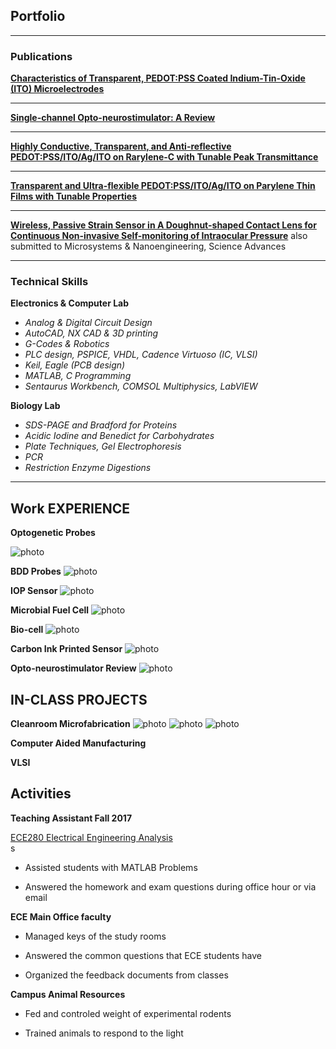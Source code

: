 ## Portfolio

---

### Publications

<!-- [Project 1 Title](/sample_page)
<img src="images/dummy_thumbnail.jpg?raw=true"/>

---
[Project 2 Title](/pdf/sample_presentation.pdf)
<img src="images/dummy_thumbnail.jpg?raw=true"/>

---
[Project 3 Title](http://example.com/)
<img src="images/dummy_thumbnail.jpg?raw=true"/>

---
 -->
[**Characteristics of Transparent, PEDOT:PSS Coated Indium-Tin-Oxide (ITO) Microelectrodes**](https://github.com/Jia-meow/jia-meow.github.io/pdf/Characteristics%20of%20Transparent%20PEDOTPSS%20Coated%20ITO%20Microelectrodes.pdf)


---

[**Single-channel Opto-neurostimulator: A Review**](https://github.com/Jia-meow/jia-meow.github.io/pdf/Single%20Channel%20Opto-neurostimulators%20A%20Review.pdf)


---

[**Highly Conductive, Transparent, and Anti-reflective PEDOT:PSS/ITO/Ag/ITO on Rarylene-C with Tunable Peak Transmittance**](https://github.com/Jia-meow/jia-meow.github.io/pdf/Manuscript_Weiyang%20Yang_Final%20version.pdf)


---

[**Transparent and Ultra-flexible PEDOT:PSS/ITO/Ag/ITO on Parylene Thin Films with Tunable Properties**](https://github.com/Jia-meow/jia-meow.github.io/pdf/Transparent%20and%20ultra-flexible%20PEDOTPSS%20ITO%20Ag%20ITO%20on%20Parylene%20thin%20films%20with%20tunable%20properties.pdf)


---

[**Wireless, Passive Strain Sensor in A Doughnut-shaped Contact Lens for Continuous Non-invasive Self-monitoring of Intraocular Pressure**](https://github.com/Jia-meow/jia-meow.github.io/pdf/Lab%20on%20a%20chip%20Manuscripts_Wireless%2C%20passive%20strain%20sensor%20in%20a%20%20%20doughnut-shaped%20contact%20lens.pdf)
also submitted to Microsystems & Nanoengineering, Science Advances


---

### Technical Skills

**Electronics & Computer Lab**

- *Analog & Digital Circuit Design*
- *AutoCAD, NX CAD & 3D printing*
- *G-Codes & Robotics*
- *PLC design, PSPICE, VHDL, Cadence Virtuoso (IC, VLSI)*
- *Keil, Eagle (PCB design)*
- *MATLAB, C Programming*
- *Sentaurus Workbench, COMSOL Multiphysics, LabVIEW*

**Biology Lab**

- *SDS-PAGE and Bradford for Proteins*
- *Acidic Iodine and Benedict for Carbohydrates*
- *Plate Techniques, Gel Electrophoresis*
- *PCR*
- *Restriction Enzyme Digestions*
 
---

## Work EXPERIENCE

**Optogenetic Probes**

![photo](./images/Document-page-001.jpg)

**BDD Probes**
![photo](./images/Document-page-002.jpg)

**IOP Sensor**
![photo](./images/Document-page-003.jpg)

**Microbial Fuel Cell**
![photo](./images/Document-page-004.jpg)

**Bio-cell**
![photo](./images/Document-page-005.jpg)

**Carbon Ink Printed Sensor**
![photo](./images/Document-page-001.jpg)

**Opto-neurostimulator Review**
![photo](./images/Document-page-001.jpg)


## IN-CLASS PROJECTS

**Cleanroom Microfabrication**
![photo](./images/Cleanroom1.png) ![photo](./images/Cleanroom2.png) ![photo](./images/Cleanroom3.png)


**Computer Aided Manufacturing**


**VLSI**


## Activities

**Teaching Assistant Fall 2017**

[ECE280 Electrical Engineering Analysis](https://github.com/Jia-meow/jia-meow.github.io/blob/master/pdf/ECE280-syllabus-FS17-001.pdf)                                                                                               
s
* Assisted students with MATLAB Problems

* Answered the homework and exam questions during office hour or via email

**ECE Main Office faculty**

* Managed keys of the study rooms

* Answered the common questions that ECE students have

* Organized the feedback documents from classes

**Campus Animal Resources**

* Fed and controled weight of experimental rodents

* Trained animals to respond to the light


